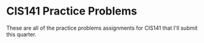 # CIS141 Practice Problems
These are all of the practice problems assignments for CIS141 that I'll submit this quarter.
